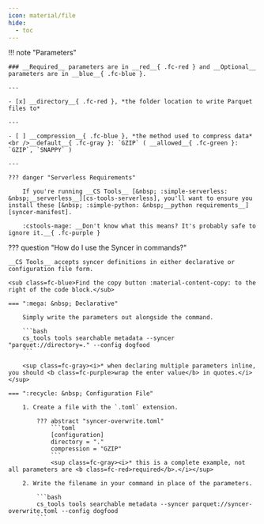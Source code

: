 ```yaml
---
icon: material/file
hide:
  - toc
---
```


!!! note "Parameters"

    ### __Required__ parameters are in __red__{ .fc-red } and __Optional__ parameters are in __blue__{ .fc-blue }.
    
    ---

    - [x] __directory__{ .fc-red }, *the folder location to write Parquet files to*

    ---

    - [ ] __compression__{ .fc-blue }, *the method used to compress data*
    <br />__default__{ .fc-gray }: `GZIP` ( __allowed__{ .fc-green }: `GZIP`, `SNAPPY` )

    ---

    ??? danger "Serverless Requirements"

        If you're running __CS Tools__ [&nbsp; :simple-serverless: &nbsp;__serverless__][cs-tools-serverless], you'll want to ensure you install these [&nbsp; :simple-python: &nbsp;__python requirements__][syncer-manifest].

        :cstools-mage: __Don't know what this means? It's probably safe to ignore it.__{ .fc-purple }


??? question "How do I use the Syncer in commands?"

    __CS Tools__ accepts syncer definitions in either declarative or configuration file form.

    <sub class=fc-blue>Find the copy button :material-content-copy: to the right of the code block.</sub>

    === ":mega: &nbsp; Declarative"

        Simply write the parameters out alongside the command.

        ```bash
        cs_tools tools searchable metadata --syncer "parquet://directory=." --config dogfood
        ```

        <sup class=fc-gray><i>* when declaring multiple parameters inline, you should <b class=fc-purple>wrap the enter value</b> in quotes.</i></sup>

    === ":recycle: &nbsp; Configuration File"

        1. Create a file with the `.toml` extension.

            ??? abstract "syncer-overwrite.toml"
                ```toml
                [configuration]
                directory = "."
                compression = "GZIP"
                ```
                <sup class=fc-gray><i>* this is a complete example, not all parameters are <b class=fc-red>required</b>.</i></sup>

        2. Write the filename in your command in place of the parameters.

            ```bash
            cs_tools tools searchable metadata --syncer parquet://syncer-overwrite.toml --config dogfood
            ```

[cs-tools-serverless]: ../../getting-started/#serverless
[syncer-manifest]: https://github.com/thoughtspot/cs_tools/blob/master/cs_tools/sync/parquet/MANIFEST.json